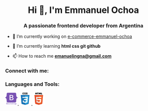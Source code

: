 <h1 align="center">Hi 👋, I'm Emmanuel Ochoa</h1>
<h3 align="center">A passionate frontend developer from Argentina</h3>

- 🔭 I’m currently working on [e-commerce-emmanuel-ochoa](https://github.com/EmmanuelOchoa23/e-commerce-emmanuel-ochoa.git)

- 🌱 I’m currently learning **html css git github**

- 📫 How to reach me **emanuelingna@gmail.com**

<h3 align="left">Connect with me:</h3>
<p align="left">
</p>

<h3 align="left">Languages and Tools:</h3>
<p align="left"> <a href="https://getbootstrap.com" target="_blank" rel="noreferrer"> <img src="https://raw.githubusercontent.com/devicons/devicon/master/icons/bootstrap/bootstrap-plain-wordmark.svg" alt="bootstrap" width="40" height="40"/> </a> <a href="https://www.w3schools.com/css/" target="_blank" rel="noreferrer"> <img src="https://raw.githubusercontent.com/devicons/devicon/master/icons/css3/css3-original-wordmark.svg" alt="css3" width="40" height="40"/> </a> <a href="https://www.w3.org/html/" target="_blank" rel="noreferrer"> <img src="https://raw.githubusercontent.com/devicons/devicon/master/icons/html5/html5-original-wordmark.svg" alt="html5" width="40" height="40"/> </a> </p>
